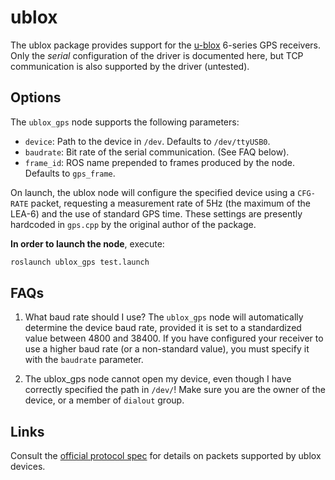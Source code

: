 # ublox
The ublox package provides support for the [u-blox](http://www.u-blox.com) 6-series GPS receivers. Only the _serial_ configuration of the driver is documented here, but TCP communication is also supported by the driver (untested).

## Options

The `ublox_gps` node supports the following parameters:
* `device`: Path to the device in `/dev`. Defaults to `/dev/ttyUSB0`.
* `baudrate`: Bit rate of the serial communication. (See FAQ below).
* `frame_id`: ROS name prepended to frames produced by the node. Defaults to `gps_frame`. 

On launch, the ublox node will configure the specified device using a `CFG-RATE` packet, requesting a measurement rate of 5Hz (the maximum of the LEA-6) and the use of standard GPS time. These settings are presently hardcoded in `gps.cpp` by the original author of the package.

**In order to launch the node**, execute:

```bash
roslaunch ublox_gps test.launch
```

## FAQs

1. What baud rate should I use?
The `ublox_gps` node will automatically determine the device baud rate, provided it is set to a standardized value between 4800 and 38400. If you have configured your receiver to use a higher baud rate (or a non-standard value), you must specify it with the `baudrate` parameter.

2. The ublox_gps node cannot open my device, even though I have correctly specified the path in `/dev/`! Make sure you are the owner of the device, or a member of `dialout` group.
 
## Links
Consult the [official protocol spec](http://www.u-blox.com/images/downloads/Product_Docs/u-blox6_ReceiverDescriptionProtocolSpec_(GPS.G6-SW-10018).pdf) for details  on packets supported by ublox devices.
